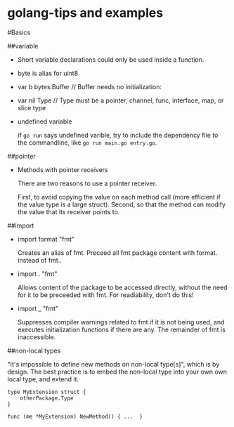 golang-tips and examples
========================

#Basics

##variable

- Short variable declarations could only be used inside a function.
- byte is alias for uint8
- var b bytes.Buffer // Buffer needs no initialization:
- var nil Type // Type must be a pointer, channel, func, interface, map, or slice type
- undefined variable

    if `go run` says undefined varible, try to include the dependency file to the commandline,
    like `go run main.go entry.go`.

##pointer

- Methods with pointer receivers

	There are two reasons to use a pointer receiver.

	First, to avoid copying the value on each method call (more efficient if the value type is a large struct).
	Second, so that the method can modify the value that its receiver points to.


##import

- import format "fmt" 

	Creates an alias of fmt.
	Preceed all fmt package content with format. instead of fmt.. 

- import . "fmt"

	Allows content of the package to be accessed directly,
	without the need for it to be preceeded with fmt.
	For readiability, don't do this!

- import _ "fmt"

	Suppresses compiler warnings related to fmt if it is not being used,
	and executes initialization functions if there are any.
	The remainder of fmt is inaccessible.

##non-local types

"It's impossible to define new methods on non-local type[s]", which is by design.
The best practice is to embed the non-local type into your own own
local type, and extend it.

	type MyExtension struct {
	    otherPackage.Type
	} 

	func (me *MyExtension) NewMethod() { ...  }

